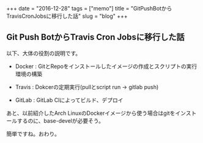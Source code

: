 +++
date = "2016-12-28"
tags =  ["memo"]
title = "GitPushBotからTravisCronJobsに移行した話"
slug = "blog"
+++

## Git Push BotからTravis Cron Jobsに移行した話

以下、大体の役割の説明です。

- Docker : GitとRepoをインストールしたイメージの作成とスクリプトの実行環境の構築

- Travis : Dokcerの定期実行(pullとscript run -> gitlab push)

- GitLab : GitLab CIによってビルド、デプロイ

あと、以前紹介したArch LinuxのDockerイメージから使う場合はgitをインストールするのに、base-develが必要そう。

簡単ですね。おわり。
